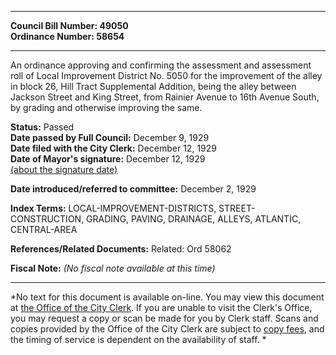 * * * * *  
  
**Council Bill Number: [](#h0)[](#h2)49050**   
**Ordinance Number: 58654**  
  
* * * * *  
  
An ordinance approving and confirming the assessment and assessment roll of Local Improvement District No. 5050 for the improvement of the alley in block 26, Hill Tract Supplemental Addition, being the alley between Jackson Street and King Street, from Rainier Avenue to 16th Avenue South, by grading and otherwise improving the same.  
  
**Status:** Passed   
**Date passed by Full Council:** December 9, 1929   
**Date filed with the City Clerk:** December 12, 1929   
**Date of Mayor's signature:** December 12, 1929   
[(about the signature date)](/~public/approvaldate.htm)   
  
  
**Date introduced/referred to committee:** December 2, 1929   
  
**Index Terms:** LOCAL-IMPROVEMENT-DISTRICTS, STREET-CONSTRUCTION, GRADING, PAVING, DRAINAGE, ALLEYS, ATLANTIC, CENTRAL-AREA  
  
**References/Related Documents:** Related: Ord 58062  
  
**Fiscal Note:** *(No fiscal note available at this time)*  
  
* * * * *  
  
*No text for this document is available on-line. You may view this document at [the Office of the City Clerk](http://www.seattle.gov/leg/clerk/contactUs.htm). If you are unable to visit the Clerk's Office, you may request a copy or scan be made for you by Clerk staff. Scans and copies provided by the Office of the City Clerk are subject to [copy fees](http://clerk.seattle.gov/~public/clerkfees.htm), and the timing of service is dependent on the availability of staff. *  
  
  
